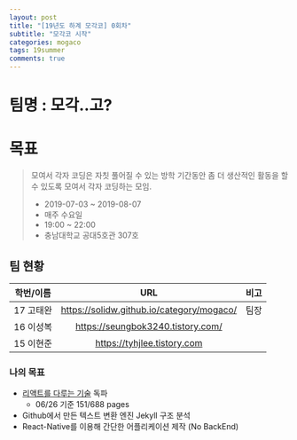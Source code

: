 ```yaml
---
layout: post
title: "[19년도 하계 모각코] 0회차"
subtitle: "모각코 시작"
categories: mogaco
tags: 19summer
comments: true
---
```


# 팀명 : 모각..고?

# 목표

> 모여서 각자 코딩은 자칫 풀어질 수 있는 방학 기간동안 좀 더 생산적인 활동을 할 수 있도록 모여서 각자 코딩하는 모임.
> 
> -   2019-07-03 ~ 2019-08-07
> -   매주 수요일
> -   19:00 ~ 22:00
> -   충남대학교 공대5호관 307호

## 팀 현황

| 학번/이름 |                    URL                    | 비고 |
| :-------: | :---------------------------------------: | :--: |
| 17 고태완 | https://solidw.github.io/category/mogaco/ | 팀장 |
| 16 이성복 |     https://seungbok3240.tistory.com/     |      |
| 15 이현준 |        https://tyhjlee.tistory.com        |      |



### 나의 목표

-	[리액트를 다루는 기술](https://book.naver.com/bookdb/book\\\_detail.ngn?bid=13799583) 독파
    -   06/26 기준 151/688 pages
-   Github에서 만든 텍스트 변환 엔진 Jekyll 구조 분석
-   React-Native를 이용해 간단한 어플리케이션 제작 (No BackEnd)

